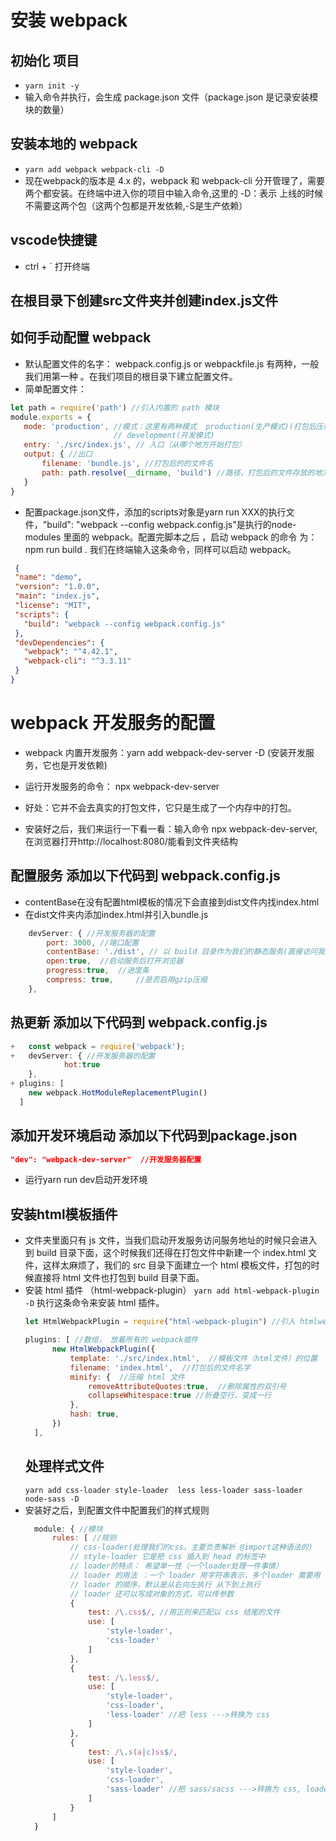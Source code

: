 # 安装 webpack

## 初始化 项目

- `yarn init -y`
- 输入命令并执行，会生成 package.json 文件（package.json 是记录安装模块的数量）
  
## 安装本地的 webpack
- `yarn add webpack webpack-cli -D`
- 现在webpack的版本是 4.x 的，webpack 和 webpack-cli 分开管理了，需要两个都安装。在终端中进入你的项目中输入命令,这里的 -D：表示 上线的时候不需要这两个包（这两个包都是开发依赖,-S是生产依赖）

## vscode快捷键
- ctrl + ` 打开终端
## 在根目录下创建src文件夹并创建index.js文件  
## 如何手动配置 webpack
- 默认配置文件的名字： webpack.config.js or webpackfile.js 有两种，一般我们用第一种 。在我们项目的根目录下建立配置文件。
- 简单配置文件：
 ```javascript
 let path = require('path') //引入内置的 path 模块  
module.exports = {
    mode: 'production', //模式：这里有两种模式  production(生产模式)(打包后压缩的代码) 	
                        // development(开发模式)
    entry: './src/index.js', // 入口（从哪个地方开始打包）
    output: { //出口
        filename: 'bundle.js', //打包后的的文件名
        path: path.resolve(__dirname, 'build') //路径，打包后的文件存放的地方 。 要求：路径必须是一个绝对路径，resolve() 解析：可以把相对路径解析成绝对路径。join() 拼接路径                 
    }
}
 ```
- 配置package.json文件，添加的scripts对象是yarn run XXX的执行文件，"build": "webpack --config webpack.config.js"是执行的node-modules 里面的 webpack。配置完脚本之后 ，启动 webpack 的命令 为： npm run build . 我们在终端输入这条命令，同样可以启动 webpack。
 ```json
  {
  "name": "demo",
  "version": "1.0.0",
  "main": "index.js",
  "license": "MIT",
  "scripts": {     
    "build": "webpack --config webpack.config.js"
  },
  "devDependencies": {
    "webpack": "^4.42.1",
    "webpack-cli": "^3.3.11"
  }
}
 ```
# webpack 开发服务的配置
- webpack 内置开发服务：yarn add webpack-dev-server -D  (安装开发服务，它也是开发依赖)
- 运行开发服务的命令： npx webpack-dev-server
- 好处：它并不会去真实的打包文件，它只是生成了一个内存中的打包。

- 安装好之后，我们来运行一下看一看：输入命令  npx webpack-dev-server,在浏览器打开http://localhost:8080/能看到文件夹结构
## 配置服务 添加以下代码到 webpack.config.js
- contentBase在没有配置html模板的情况下会直接到dist文件内找index.html
- 在dist文件夹内添加index.html并引入bundle.js
  
```javascript
    devServer: { //开发服务器的配置
        port: 3000, //端口配置
        contentBase: './dist', // 以 build 目录作为我们的静态服务(直接访问我们的 build 目录)
        open:true,  //启动服务后打开浏览器
        progress:true,  //进度条
        compress: true,     //是否启用gzip压缩
    },
```

## 热更新   添加以下代码到 webpack.config.js
```javascript
+   const webpack = require('webpack');
+   devServer: { //开发服务器的配置
            hot:true
    },
+ plugins: [
    new webpack.HotModuleReplacementPlugin()
  ]    
```
## 添加开发环境启动   添加以下代码到package.json
```json
"dev": "webpack-dev-server"  //开发服务器配置  
```
- 运行yarn run dev启动开发环境
  
## 安装html模板插件
- 文件夹里面只有 js 文件，当我们启动开发服务访问服务地址的时候只会进入到 build 目录下面，这个时候我们还得在打包文件中新建一个 index.html 文件，这样太麻烦了，我们的 src 目录下面建立一个 html 模板文件，打包的时候直接将 html 文件也打包到 build 目录下面。
- 安装 html 插件 （html-webpack-plugin）
`yarn add html-webpack-plugin -D` 执行这条命令来安装 html 插件。
  ```javascript
  let HtmlWebpackPlugin = require("html-webpack-plugin") //引入 htmlwebpack 插件    

  plugins: [ //数组， 放着所有的 webpack插件
        new HtmlWebpackPlugin({
            template: './src/index.html',  //模板文件（html文件）的位置
            filename: 'index.html',  //打包后的文件名字
            minify: {  //压缩 html 文件
                removeAttributeQuotes:true,  //删除属性的双引号
                collapseWhitespace:true //折叠空行，变成一行
            },
            hash: true,
        })
    ],
  ```
  ## 处理样式文件
  `yarn add css-loader style-loader  less less-loader sass-loader node-sass -D`
- 安装好之后，到配置文件中配置我们的样式规则
  ```javascript
    module: { //模块
        rules: [ //规则
            // css-loader(处理我们的css，主要负责解析 @import这种语法的)
            // style-loader 它是把 css 插入到 head 的标签中
            // loader的特点： 希望单一性（一个loader处理一件事情）
            // loader 的用法 ：一个 loader 用字符串表示，多个loader 需要用 []表示
            // loader 的顺序，默认是从右向左执行 从下到上执行
            // loader 还可以写成对象的方式，可以传参数
            {
                test: /\.css$/, //用正则来匹配以 css 结尾的文件
                use: [
                    'style-loader',
                    'css-loader'
                ]
            },
            {
                test: /\.less$/,
                use: [
                    'style-loader',
                    'css-loader',
                    'less-loader' //把 less --->转换为 css
                ]
            },
            {
                test: /\.s(a|c)ss$/,
                use: [
                    'style-loader',
                    'css-loader',
                    'sass-loader' //把 sass/sacss --->转换为 css, loader顺序自下而上执行
                ]
            }
        ]
    }
  ```


